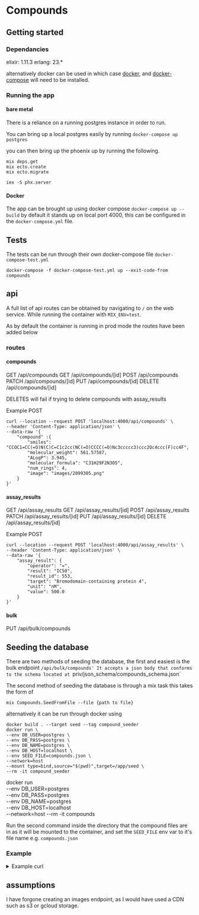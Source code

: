 # Compounds

## Getting started

### Dependancies

elixir: 1.11.3
erlang: 23.\*

alternatively docker can be used
in which case [docker](https://docs.docker.com/get-docker/), and [docker-compose](https://docs.docker.com/compose/install/) will need to be installed.

### Running the app

#### bare metal

There is a reliance on a running postgres instance in order to run.

You can bring up a local postgres easily by running `docker-compose up postgres`

you can then bring up the phoenix up by running the following.

```
mix deps.get
mix ecto.create
mix ecto.migrate

iex -S phx.server
```

#### Docker

The app can be brought up using docker compose `docker-compose up --build` by default it stands up on local port 4000, this can be configured in the `docker-compose.yml` file.

## Tests

The tests can be run through their own docker-compose file `docker-compose-test.yml`

```
docker-compose -f docker-compose-test.yml up --exit-code-from compounds
```

## api

A full list of api routes can be obtained by navigating to `/` on the web service. While running the container with `MIX_ENV=test`.

As by default the container is running in prod mode the routes have been added below

### routes
#### compounds

GET /api/compounds
GET /api/compounds/[id]
POST /api/compounds
PATCH /api/compounds/[id]
PUT /api/compounds/[id]
DELETE /api/compounds/[id] 

DELETES will fail if trying to delete compounds with assay_results

Example POST
```
curl --location --request POST 'localhost:4000/api/compounds' \
--header 'Content-Type: application/json' \
--data-raw '{
    "compound" :{
        "smiles": "CCOC1=CC(=O)N(C)C=C1c2cc(NC(=O)CCCC(=O)Nc3ccccc3)ccc2Oc4ccc(F)cc4F",
        "molecular_weight": 561.57587,
        "ALogP": 3.945,
        "molecular_formula": "C31H29F2N3O5",
        "num_rings": 4,
        "image": "images/2099305.png"
    }
}'
```

#### assay_results

GET /api/assay_results
GET /api/assay_results/[id]
POST /api/assay_results
PATCH /api/assay_results/[id]
PUT /api/assay_results/[id]
DELETE /api/assay_results/[id]

Example POST
```
curl --location --request POST 'localhost:4000/api/assay_results' \
--header 'Content-Type: application/json' \
--data-raw '{
    "assay_result": {
        "operator": "=",
        "result": "IC50",
        "result_id": 553,
        "target": "Bromodomain-containing protein 4",
        "unit": "nM",
        "value": 500.0
    }
}'
```

#### bulk
PUT /api/bulk/compounds
## Seeding the database

There are two methods of seeding the database, the first and easiest is the bulk endpoint `/api/bulk/compounds' It accepts a json body that conforms to the schema located at `priv/json_schema/compounds_schema.json`

The second method of seeding the database is through a mix task this takes the form of

```
mix Compounds.SeedFromFile --file {path to file}
```

alternatively it can be run through docker using

```
docker build . --target seed --tag compound_seeder
docker run \
--env DB_USER=postgres \
--env DB_PASS=postgres \
--env DB_NAME=postgres \
--env DB_HOST=localhost \
--env SEED_FILE=compounds.json \
--network=host
--mount type=bind,source="$(pwd)",target=/app/seed \
--rm -it compound_seeder
```

docker run \
--env DB_USER=postgres \
--env DB_PASS=postgres \
--env DB_NAME=postgres \
--env DB_HOST=localhost \
--network=host
--rm -it compounds

Run the second command inside the directory that the compound files are in as it will be mounted to the container, and set the `SEED_FILE` env var to it's file name e.g. `compounds.json`

### Example

<details>
  <summary>Example curl</summary>
```
curl --location --request PUT 'localhost:4000/api/bulk/compounds' \
--header 'Content-Type: application/json' \
--data-raw '[
    {
        "compound_id": 2099305,
        "smiles": "CCOC1=CC(=O)N(C)C=C1c2cc(NC(=O)CCCC(=O)Nc3ccccc3)ccc2Oc4ccc(F)cc4F",
        "molecular_weight": 561.57587,
        "ALogP": 3.945,
        "molecular_formula": "C31H29F2N3O5",
        "num_rings": 4,
        "image": "images/2099305.png",
        "assay_results": [
            {
                "result_id": 17790202,
                "target": "Bromodomain-containing protein 4",
                "result": "Ki",
                "operator": "=",
                "value": 284,
                "unit": "nM"
            }
        ]
    },
    {
        "compound_id": 2125660,
        "smiles": "CCOC1=CC(=O)N(C)C=C1c2cc(NC(=O)Cc3noc4ccccc34)ccc2Oc5ccc(F)cc5F",
        "molecular_weight": 531.50683,
        "ALogP": 4.27,
        "molecular_formula": "C29H23F2N3O5",
        "num_rings": 5,
        "image": "images/2125660.png",
        "assay_results": [
            {
                "result_id": 17790198,
                "target": "Bromodomain-containing protein 4",
                "result": "Ki",
                "operator": "=",
                "value": 137,
                "unit": "nM"
            }
        ]
    },
    {
        "compound_id": 2176417,
        "smiles": "CCOC1=CC(=O)N(C)C=C1c2cc(NC(=O)Cc3cccc4ccccc34)ccc2Oc5ccc(F)cc5F",
        "molecular_weight": 540.55665,
        "ALogP": 5.096,
        "molecular_formula": "C32H26F2N2O4",
        "num_rings": 5,
        "image": "images/2176417.png",
        "assay_results": [
            {
                "result_id": 17790193,
                "target": "Bromodomain-containing protein 4",
                "result": "Ki",
                "operator": "=",
                "value": 140,
                "unit": "nM"
            }
        ]
    },
    {
        "compound_id": 2098840,
        "smiles": "CCOC1=CC(=O)N(C)C=C1c2cc(NC(=O)Nc3cccc(OC)c3)ccc2Oc4ccc(F)cc4F",
        "molecular_weight": 521.51201,
        "ALogP": 4.045,
        "molecular_formula": "C28H25F2N3O5",
        "num_rings": 4,
        "image": "images/2098840.png",
        "assay_results": [
            {
                "result_id": 17790184,
                "target": "Bromodomain-containing protein 4",
                "result": "Ki",
                "operator": "=",
                "value": 1030,
                "unit": "nM"
            }
        ]
    },
    {
        "compound_id": 2137553,
        "smiles": "CCOC1=CC(=O)N(C)C=C1c2cc(NC(=O)Nc3ccc(OC(F)(F)F)cc3)ccc2Oc4ccc(F)cc4F",
        "molecular_weight": 575.4834,
        "ALogP": 6.181,
        "molecular_formula": "C28H22F5N3O5",
        "num_rings": 4,
        "image": "images/2137553.png",
        "assay_results": [
            {
                "result_id": 17790180,
                "target": "Bromodomain-containing protein 4",
                "result": "Ki",
                "operator": ">",
                "value": 2380,
                "unit": "nM"
            }
        ]
    },
    {
        "compound_id": 2107746,
        "smiles": "CCOC1=CC(=O)N(C)C=C1c2cc(NCc3ncccc3C)ccc2Oc4ccc(F)cc4F",
        "molecular_weight": 477.50251,
        "ALogP": 4.311,
        "molecular_formula": "C27H25F2N3O3",
        "num_rings": 4,
        "image": "images/2107746.png",
        "assay_results": [
            {
                "result_id": 17790174,
                "target": "Bromodomain-containing protein 4",
                "result": "Ki",
                "operator": "=",
                "value": 320,
                "unit": "nM"
            }
        ]
    },
    {
        "compound_id": 2167381,
        "smiles": "CCOC1=CC(=O)N(C)C=C1c2cc(NC(=O)Cn3ccc(n3)c4ccccc4F)ccc2Oc5ccc(F)cc5F",
        "molecular_weight": 574.54981,
        "ALogP": 4.807,
        "molecular_formula": "C31H25F3N4O4",
        "num_rings": 5,
        "image": "images/2167381.png",
        "assay_results": [
            {
                "result_id": 17790170,
                "target": "Bromodomain-containing protein 4",
                "result": "Ki",
                "operator": ">",
                "value": 2380,
                "unit": "nM"
            }
        ]
    },
    {
        "compound_id": 2152891,
        "smiles": "CCOC1=CC(=O)N(C)C=C1c2cc(NC(=O)Cc3ccc4OCCCc4c3)ccc2Oc5ccc(F)cc5F",
        "molecular_weight": 546.56123,
        "ALogP": 4.702,
        "molecular_formula": "C31H28F2N2O5",
        "num_rings": 5,
        "image": "images/2152891.png",
        "assay_results": [
            {
                "result_id": 17790164,
                "target": "Bromodomain-containing protein 4",
                "result": "Ki",
                "operator": "=",
                "value": 271,
                "unit": "nM"
            }
        ]
    },
    {
        "compound_id": 1440191,
        "smiles": "COc1ccccc1S(=O)(=O)Nc2ccc3NC(=O)N(C)Cc3c2",
        "molecular_weight": 347.38888,
        "ALogP": 1.376,
        "molecular_formula": "C16H17N3O4S",
        "num_rings": 3,
        "image": "images/1440191.png",
        "assay_results": [
            {
                "result_id": 13477950,
                "target": "Bromodomain-containing protein 4",
                "result": "Kd",
                "operator": "=",
                "value": 136,
                "unit": "nM"
            }
        ]
    },
    {
        "compound_id": 1585157,
        "smiles": "COc1cc2c3NC(=O)N([C@H](C)c4ccccn4)c3cnc2cc1c5c(C)onc5C",
        "molecular_weight": 415.44454,
        "ALogP": 2.601,
        "molecular_formula": "C23H21N5O3",
        "num_rings": 5,
        "image": "images/1585157.png",
        "assay_results": [
            {
                "result_id": 13477951,
                "target": "Bromodomain-containing protein 4",
                "result": "Kd",
                "operator": "=",
                "value": 100,
                "unit": "nM"
            }
        ]
    },
    {
        "compound_id": 1524804,
        "smiles": "Cc1onc(C)c1c2cc(O)cc(c2)[C@H](O)c3ccccc3",
        "molecular_weight": 295.33248,
        "ALogP": 2.996,
        "molecular_formula": "C18H17NO3",
        "num_rings": 3,
        "image": "images/1524804.png",
        "assay_results": [
            {
                "result_id": 12679312,
                "target": "Bromodomain-containing protein 4",
                "result": "Kd",
                "operator": "=",
                "value": 360,
                "unit": "nM"
            }
        ]
    },
    {
        "compound_id": 1524811,
        "smiles": "Cc1onc(C)c1c2cc(O)cc(c2)[C@@H](O)c3ccccc3",
        "molecular_weight": 295.33248,
        "ALogP": 2.996,
        "molecular_formula": "C18H17NO3",
        "num_rings": 3,
        "image": "images/1524811.png",
        "assay_results": [
            {
                "result_id": 12679259,
                "target": "Bromodomain-containing protein 4",
                "result": "Kd",
                "operator": "=",
                "value": 390,
                "unit": "nM"
            }
        ]
    },
    {
        "compound_id": 1442535,
        "smiles": "Cc1onc(C)c1c2ccc(C)c(c2)S(=O)(=O)N3CCNCC3",
        "molecular_weight": 335.42124,
        "ALogP": 1.255,
        "molecular_formula": "C16H21N3O3S",
        "num_rings": 3,
        "image": "images/1442535.png",
        "assay_results": [
            {
                "result_id": 12161642,
                "target": "Bromodomain-containing protein 4",
                "result": "IC50",
                "operator": "=",
                "value": 12000,
                "unit": "nM"
            }
        ]
    },
    {
        "compound_id": 1442562,
        "smiles": "COc1ccc(NS(=O)(=O)c2cc(ccc2C)c3c(C)onc3C)cc1",
        "molecular_weight": 372.4381,
        "ALogP": 3.188,
        "molecular_formula": "C19H20N2O4S",
        "num_rings": 3,
        "image": "images/1442562.png",
        "assay_results": [
            {
                "result_id": 12161657,
                "target": "Bromodomain-containing protein 4",
                "result": "IC50",
                "operator": "=",
                "value": 5600,
                "unit": "nM"
            }
        ]
    },
    {
        "compound_id": 1442549,
        "smiles": "Cc1onc(C)c1c2ccc(C)c(c2)S(=O)(=O)NC3CCCC3",
        "molecular_weight": 334.43318,
        "ALogP": 3.029,
        "molecular_formula": "C17H22N2O3S",
        "num_rings": 3,
        "image": "images/1442549.png",
        "assay_results": [
            {
                "result_id": 12161670,
                "target": "Bromodomain-containing protein 4",
                "result": "IC50",
                "operator": "=",
                "value": 500,
                "unit": "nM"
            }
        ]
    }
]'
```
</details>

## assumptions

I have forgone creating an images endpoint, as I would have used a CDN such as s3 or gcloud storage.
